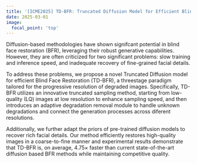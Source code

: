```yaml
---
title: '[ICME2025] TD-BFR: Truncated Diffusion Model for Efficient Blind Face Restoration'
date: 2025-03-01
image:
  focal_point: 'top'
---
```


<!--more-->
Diffusion-based methodologies have shown signifcant potential in blind face restoration (BFR), leveraging their robust generative capabilities. However, they are often criticized for two significant problems: slow training and inference speed, and inadequate recovery of fine-grained facial details. 

To address these problems, we propose a novel Truncated Diffusion model for efficient Blind Face Restoration (TD-BFR), a threestage paradigm tailored for the progressive resolution of degraded images. Specifically, TD-BFR utilizes an innovative truncated sampling method, starting from low-quality (LQ) images at low resolution to enhance sampling speed, and then introduces an adaptive degradation removal module to handle unknown
degradations and connect the generation processes across diferent resolutions. 

Additionally, we further adapt the priors of pre-trained diffusion models to recover rich facial details. Our method efficiently restores high-quality images in a coarse-to-fine manner and experimental results demonstrate that TD-BFR is, on average, 4.75× faster than current state-of-the-art diffusion based BFR methods while maintaining competitive quality.

